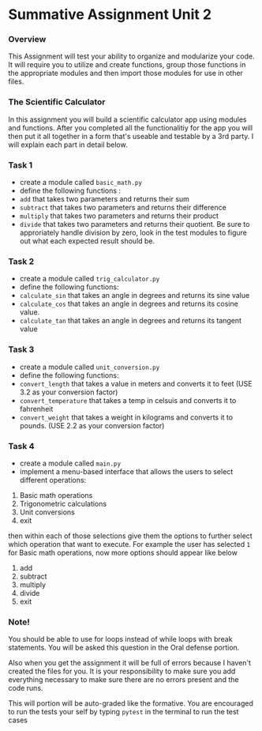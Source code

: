 # Summative Assignment Unit 2

### Overview

This Assignment will test your ability to organize and modularize your code. It will require you to utilize and create functions, group those functions in the appropriate modules and then import those modules for use in other files.

### The Scientific Calculator

In this assignment you will build a scientific calculator app using modules and functions. After you completed all the functionalitiy for the app you will then put it all together in a form that's useable and testable by a 3rd party. I will explain each part in detail below.


### Task 1
- create a module called `basic_math.py`
- define the following functions :
- `add` that takes two parameters and returns their sum
- `subtract` that takes two parameters and returns their difference
- `multiply` that takes two parameters and returns their product
- `divide` that takes two parameters and returns their quotient. Be sure to approriately handle division by zero, look in the test modules to figure out what each expected result should be.


### Task 2
- create a module called `trig_calculator.py`
- define the following functions:
- `calculate_sin` that takes an angle in degrees and returns its sine value
- `calculate_cos` that takes an angle in degrees and returns its cosine value.
- `calculate_tan` that takes an angle in degrees and returns its tangent value


### Task 3
- create a module called `unit_conversion.py`
- define the following functions:
- `convert_length` that takes a value in meters and converts it to feet (USE 3.2 as your conversion factor)
- `convert_temperature` that takes a temp in celsuis and converts it to fahrenheit
- `convert_weight` that takes a weight in kilograms and converts it to pounds. (USE 2.2 as your conversion factor)

### Task 4
- create a module called `main.py`
- implement a menu-based interface that allows the users to select different operations:
1. Basic math operations
2. Trigonometric calculations
3. Unit conversions
4. exit

then within each of those selections give them the options to further select which operation that want to execute.
For example the user has selected `1` for Basic math operations, now more options should appear like below
1. add
2. subtract
3. multiply
4. divide
5. exit

### Note!

You should be able to use for loops instead of while loops with break statements. You will be asked this question in the Oral defense portion.

Also when you get the assignment it will be full of errors because I haven't created the files for you. It is your responsibility to make sure you add everything necessary to make sure there are no errors present and the code runs.

This will portion will be auto-graded like the formative. You are encouraged to run the tests your self by typing `pytest` in the terminal to run the test cases
